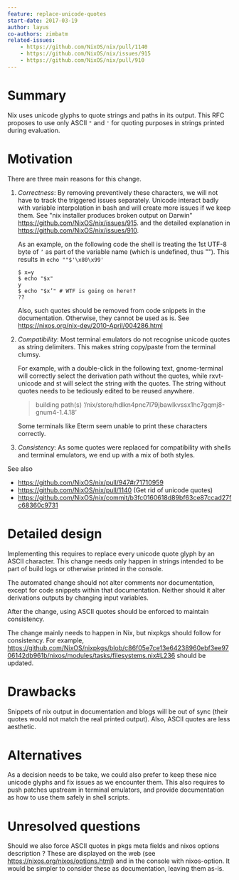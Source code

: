 ```yaml
---
feature: replace-unicode-quotes
start-date: 2017-03-19
author: layus
co-authors: zimbatm
related-issues:
    - https://github.com/NixOS/nix/pull/1140
    - https://github.com/NixOS/nix/issues/915
    - https://github.com/NixOS/nix/pull/910
---
```


# Summary
[summary]: #summary

Nix uses unicode glyphs to quote strings and paths in its output.
This RFC proposes to use only ASCII `"` and `'` for quoting purposes in strings
printed during evaluation.

# Motivation
[motivation]: #motivation

There are three main reasons for this change.

1. _Correctness_: By removing preventively these characters, we will not have
   to track the triggered issues separately. Unicode interact badly with
   variable interpolation in bash and will create more issues if we keep them. 
   See "nix installer produces broken output on Darwin"
   https://github.com/NixOS/nix/issues/915.
   and the detailed explanation in https://github.com/NixOS/nix/issues/910.

   As an example, on the following code the shell is treating the 1st UTF-8
   byte of `’` as part of the variable name (which is undefined, thus "").
   This results in `echo ""$'\x80\x99'`

       $ x=y
       $ echo "$x"
       y
       $ echo "$x’" # WTF is going on here!?
       ??

   Also, such quotes should be removed from code snippets in the documentation.
   Otherwise, they cannot be used as is. See
   https://nixos.org/nix-dev/2010-April/004286.html

2. _Compatibility_: Most terminal emulators do not recognise unicode quotes as
   string delimiters. This makes string copy/paste from the terminal clumsy.

   For example, with a double-click in the following text, gnome-terminal will
   correctly select the derivation path without the quotes, while rxvt-unicode
   and st will select the string with the quotes. The string without quotes
   needs to be tediously edited to be reused anywhere.

   > building path(s) ‘/nix/store/hdlkn4pnc7l79jbawlkvssx1hc7gqmj8-gnum4-1.4.18’

   Some terminals like Eterm seem unable to print these characters correctly.

3. _Consistency_: As some quotes were replaced for compatibility with shells and
   terminal emulators, we end up with a mix of both styles.

See also
 - https://github.com/NixOS/nix/pull/947#r71710959
 - https://github.com/NixOS/nix/pull/1140 (Get rid of unicode quotes)
 - https://github.com/NixOS/nix/commit/b3fc0160618d89bf63ce87ccad27fc68360c9731

# Detailed design
[design]: #detailed-design

Implementing this requires to replace every unicode quote glyph by an ASCII
character. This change needs only happen in strings intended to be part of
build logs or otherwise printed in the console.

The automated change should not alter comments nor documentation, except for
code snippets within that documentation. Neither should it alter derivations
outputs by changing input variables.

After the change, using ASCII quotes should be enforced to maintain consistency.

The change mainly needs to happen in Nix, but nixpkgs should follow for consistency.
For example, https://github.com/NixOS/nixpkgs/blob/c86f05e7ce13e64238960ebf3ee9706142db961b/nixos/modules/tasks/filesystems.nix#L236 should be updated.

# Drawbacks
[drawbacks]: #drawbacks

Snippets of nix output in documentation and blogs will be out of sync (their
quotes would not match the real printed output).
Also, ASCII quotes are less aesthetic.

# Alternatives
[alternatives]: #alternatives

As a decision needs to be take, we could also prefer to keep these nice unicode
glyphs and fix issues as we encounter them.
This also requires to push patches upstream in terminal emulators, and provide
documentation as how to use them safely in shell scripts.

# Unresolved questions
[unresolved]: #unresolved-questions

Should we also force ASCII quotes in pkgs meta fields and nixos options description ?
These are displayed on the web (see https://nixos.org/nixos/options.html) and in the console
with nixos-option.
It would be simpler to consider these as documentation, leaving them as-is.


